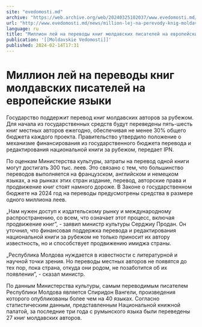 ```yaml
---
site: "evedomosti.md"
archive: "https://web.archive.org/web/20240325102037/www.evedomosti.md/news/million-lej-na-perevody-knig-moldavskih-pisatelej-na-evropej"
url: "http://www.evedomosti.md/news/million-lej-na-perevody-knig-moldavskih-pisatelej-na-evropej"
language: ru
title: "Миллион лей на переводы книг молдавских писателей на европейские языки"
publication: '[[Moldavskie Vedomosti]]'
published: 2024-02-14T17:31
---
```


# Миллион лей на переводы книг молдавских писателей на европейские языки

Государство поддержит перевод книг молдавских авторов за рубежом. Для начала из государственных средств будут переведены пять-шесть книг местных авторов ежегодно, обеспечивая не менее 30% общего бюджета каждого проекта. Правительство утвердило положение о механизме финансирования из государственного бюджета перевода и редактирования национальной книги за рубежом, передает IPN.

По оценкам Министерства культуры, затраты на перевод одной книги могут достигать 300 тыс. леев. Это связано с тем, что большинство переводов выполняется на французском, английском и немецком языках, а на рынках этих стран издание, перевод, авторские права и продвижение книг стоят намного дороже. В Законе о государственном бюджете на 2024 год на переводы предусмотрены средства в размере одного миллиона леев.

„Нам нужен доступ к издательскому рынку и международному распространению, со всем, что означает этот процесс, включая продвижение книг”, - заявил министр культуры Серджиу Продан. Он уточнил, что финансовая поддержка перевода и редактирования национальной книги за рубежом не только приносит их автору известность, но и способствует продвижению имиджа страны.

„Республика Молдова нуждается в известности с литературной и научной точки зрения. Но переводы местных авторов не появятся до тех пор, пока страна, откуда они родом, не позаботится об их появлении”, - сказал министр.

По данным Министерства культуры, самым переводимым писателем Республики Молдова является Спиридон Вангели, произведения которого опубликованы более чем на 40 языках. Согласно статистическим данным, представленным Национальной книжной палатой, за последние три года с румынского языка были переведены 27 книг молдавских авторов.